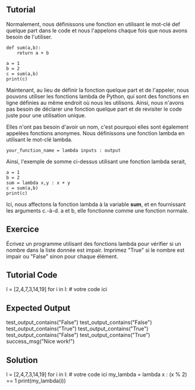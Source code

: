 Tutorial
--------

Normalement, nous définissons une fonction en utilisant le mot-clé def quelque part dans le code et nous l'appelons chaque fois que nous avons besoin de l'utiliser.

    def sum(a,b):
        return a + b

    a = 1
    b = 2
    c = sum(a,b)
    print(c)

Maintenant, au lieu de définir la fonction quelque part et de l'appeler, nous pouvons utiliser les fonctions lambda de Python, qui sont des fonctions en ligne définies au même endroit où nous les utilisons. Ainsi, nous n'avons pas besoin de déclarer une fonction quelque part et de revisiter le code juste pour une utilisation unique.

Elles n'ont pas besoin d'avoir un nom, c'est pourquoi elles sont également appelées fonctions anonymes. Nous définissons une fonction lambda en utilisant le mot-clé lambda.

    your_function_name = lambda inputs : output

Ainsi, l'exemple de somme ci-dessus utilisant une fonction lambda serait,

    a = 1
    b = 2
    sum = lambda x,y : x + y
    c = sum(a,b)
    print(c)

Ici, nous affectons la fonction lambda à la variable **sum**, et en fournissant les arguments c.-à-d. a et b, elle fonctionne comme une fonction normale.

Exercice
--------
Écrivez un programme utilisant des fonctions lambda pour vérifier si un nombre dans la liste donnée est impair. Imprimez "True" si le nombre est impair ou "False" sinon pour chaque élément.

Tutorial Code
-------------
l = [2,4,7,3,14,19]
for i in l:
    # votre code ici

Expected Output
---------------
test_output_contains("False")
test_output_contains("False")
test_output_contains("True")
test_output_contains("True")
test_output_contains("False")
test_output_contains("True")
success_msg("Nice work!")

Solution
--------
l = [2,4,7,3,14,19]
for i in l:
    # votre code ici
    my_lambda = lambda x : (x % 2) == 1
    print(my_lambda(i))